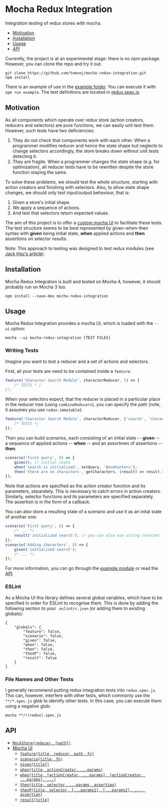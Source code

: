 Mocha Redux Integration
=======================
Integration testing of redux stores with mocha.

* [Motivation](#motivation)
* [Installation](#installation)
* [Usage](#usage)
* [API](#api)

Currently, the project is at an experimental stage: there is no npm package. However, you can clone the repo and try it out.

```
git clone https://github.com/tomvej/mocha-redux-integration.git
npm install
```

There is an example of use in the [example folder](https://github.com/tomvej/mocha-redux-integration/blob/master/example/README.md). You can execute it with `npm run example`.
The test definitions are located in [redux.spec.js](https://github.com/tomvej/mocha-redux-integration/blob/master/example/redux.spec.js).

Motivation
----------
As all components which operate over redux store (action creators, reducers and selectors) are pure functions, we can easily unit test them. However, such tests have two deficiencies:
1. They do not check that components work with each other. When a programmer modifies reducer and hence the state shape but neglects to change selectors accordingly, the store breaks down without unit tests detecting it.
2. They are fragile. When a programmer changes the state shape (e.g. for optimization), all reducer tests have to be rewritten despite the store function staying the same.

To solve these problems, we should test the whole structure, starting with action creators and finishing with selectors. Also, to allow state shape changes, we should only test input/output behaviour, that is:
1. Given a store's initial shape.
2. We apply a sequence of actions.
3. And test that selectors return expected values.

The aim of this project is to offer a [custom mocha UI](https://github.com/mochajs/mocha/wiki/Third-party-UIs) to facilitate these tests. The test structure seems to be best represented by given-when-then syntax with **given** being initial state, **when** applied actions and **then** assertions on selector results.

Note: This approach to testing was designed to test redux modules (see [Jack Hsu's article](https://jaysoo.ca/2016/02/28/organizing-redux-application/)).

Installation
------------
Mocha Redux Integration is built and tested on Mocha 4, however, it should probably run on Mocha 3 too.

```
npm install --save-dev mocha-redux-integration
```

Usage
-----

Mocha Redux Integration provides a mocha UI, which is loaded with the `--ui` option:

```
mocha --ui mocha-redux-integration [TEST FILES]
```

### Writing Tests

Imagine you want to test a reducer and a set of actions and selectors.

First, all your tests are need to be contained inside a `feature`:

```javascript
feature('Character Search Module', characterReducer, () => {
    /* TESTS * /
});
```

When your selectors expect, that the reducer is placed in a particular place in the reducer tree (using `combineReducers`),
you can specify the path (note, it assumes you use `redux-immutable`):

```javascript
feature('Character Search Module', characterReducer, ['search', 'characters'], () => {
    /* TESTS */
});
```

Then you can build scenarios, each consisting of an initial state -- **given** -- a sequence of applied actions -- **when** -- and an assortmen of assertions -- **then**:
```javascript
scenario('First query', () => {
    given(); // initial state
    when('search is initialized', setQuery, 'Bonehunters');
    then('there are no characters', getCharacters, (result) => result.should.be.empty());
});
```

Note that actions are specified as the action creator function and its parameters, separately. This is necessary to catch errors in action creators.
Similarly, selector functions and its parameters are specified separately. The assertion is in the form of a callback.

You can also store a resulting state of a scenario and use it as an inital state of another one:
```javascript
scenario('First query', () => {
    /* ... */
    result('initialized search'); // you can also use string constant
});
scenario('Adding characters', () => {
    given('initialized search');
    /* ... */
});
```

For more information, you can go through the [example module](example) or read the [API](#api). 

### ESLint

As a Mocha UI this library defines several global variables, which have to be specified in order for ESLint to recognise them.
This is done by adding the following section to your `.eslintrc.json` (or adding them to existing globals):
```
{
    "globals": {
        "feature": false,
        "scenario": false,
        "given": false,
        "when": false,
        "then": false,
        "thenP": false,
        "result": false
    }
}
``` 

### File Names and Other Tests

I generally recommend putting redux integration tests into `redux.spec.js`. This can, however, interfere with other tests,
which commonly use the `**/*.spec.js` glob to identify other tests. In this case, you can execute them using a negative glob:
```
mocha **/!(redux).spec.js
```

API
---

* [`MockStore(reducer, [path])`](doc/MockStore.md)
* [Mocha UI](doc/MochaUI.md)
    * [`feature(title, reducer, path, fn)`](doc/MochaUI.md#featuretitle-reducer-path-fn)
    * [`scenario(title, fn)`](doc/MochaUI.md#scenariotitle-fn)
    * [`given(title?)`](doc/MochaUI.md#giventitle)
    * [`when(title, actionCreator, ...params)`](doc/MochaUI.md#whentitle-actioncreator-params)
    * [`when(title, [actionCreator, ...params], [actionCreator, ...params], ...)`](doc/MochaUI.md#whentitle-actioncreator-params-actioncreator-params)
    * [`then(title, selector, ...params, assertion)`](doc/MochaUI.md#thentitle-selector-params-assertion)
    * [`thenP(title, selector, [...params1], [...params2], ..., assertion)`](doc/MochaUI.md#thenptitle-selector-params1-params2-assertion)
    * [`result(title)`](doc/MochaUI.md#resulttitle)
